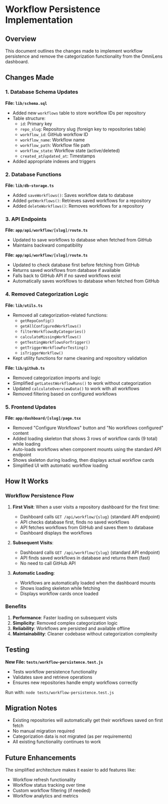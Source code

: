 # Workflow Persistence Implementation

## Overview

This document outlines the changes made to implement workflow persistence and remove the categorization functionality from the OmniLens dashboard.

## Changes Made

### 1. Database Schema Updates

**File: `lib/schema.sql`**
- Added new `workflows` table to store workflow IDs per repository
- Table structure:
  - `id`: Primary key
  - `repo_slug`: Repository slug (foreign key to repositories table)
  - `workflow_id`: GitHub workflow ID
  - `workflow_name`: Workflow name
  - `workflow_path`: Workflow file path
  - `workflow_state`: Workflow state (active/deleted)
  - `created_at`/`updated_at`: Timestamps
- Added appropriate indexes and triggers

### 2. Database Functions

**File: `lib/db-storage.ts`**
- Added `saveWorkflows()`: Saves workflow data to database
- Added `getWorkflows()`: Retrieves saved workflows for a repository
- Added `deleteWorkflows()`: Removes workflows for a repository

### 3. API Endpoints

**File: `app/api/workflow/[slug]/route.ts`**
- Updated to save workflows to database when fetched from GitHub
- Maintains backward compatibility

**File: `app/api/workflow/[slug]/route.ts`**
- Updated to check database first before fetching from GitHub
- Returns saved workflows from database if available
- Falls back to GitHub API if no saved workflows exist
- Automatically saves workflows to database when fetched from GitHub

### 4. Removed Categorization Logic

**File: `lib/utils.ts`**
- Removed all categorization-related functions:
  - `getRepoConfig()`
  - `getAllConfiguredWorkflows()`
  - `filterWorkflowsByCategories()`
  - `calculateMissingWorkflows()`
  - `getTestingWorkflowsForTrigger()`
  - `getTriggerWorkflowForTesting()`
  - `isTriggerWorkflow()`
- Kept utility functions for name cleaning and repository validation

**File: `lib/github.ts`**
- Removed categorization imports and logic
- Simplified `getLatestWorkflowRuns()` to work without categorization
- Updated `calculateOverviewData()` to work with all workflows
- Removed filtering based on configured workflows

### 5. Frontend Updates

**File: `app/dashboard/[slug]/page.tsx`**
- Removed "Configure Workflows" button and "No workflows configured" content
- Added loading skeleton that shows 3 rows of workflow cards (9 total) while loading
- Auto-loads workflows when component mounts using the standard API endpoint
- Shows skeleton during loading, then displays actual workflow cards
- Simplified UI with automatic workflow loading

## How It Works

### Workflow Persistence Flow

1. **First Visit**: When a user visits a repository dashboard for the first time:
   - Dashboard calls `GET /api/workflow/{slug}` (standard API endpoint)
   - API checks database first, finds no saved workflows
   - API fetches workflows from GitHub and saves them to database
   - Dashboard displays the workflows

2. **Subsequent Visits**: 
   - Dashboard calls `GET /api/workflow/{slug}` (standard API endpoint)
   - API finds saved workflows in database and returns them (fast)
   - No need to call GitHub API

3. **Automatic Loading**: 
   - Workflows are automatically loaded when the dashboard mounts
   - Shows loading skeleton while fetching
   - Displays workflow cards once loaded

### Benefits

1. **Performance**: Faster loading on subsequent visits
2. **Simplicity**: Removed complex categorization logic
3. **Reliability**: Workflows are persisted and available offline
4. **Maintainability**: Cleaner codebase without categorization complexity

## Testing

**New File: `tests/workflow-persistence.test.js`**
- Tests workflow persistence functionality
- Validates save and retrieve operations
- Ensures new repositories handle empty workflows correctly

Run with: `node tests/workflow-persistence.test.js`

## Migration Notes

- Existing repositories will automatically get their workflows saved on first fetch
- No manual migration required
- Categorization data is not migrated (as per requirements)
- All existing functionality continues to work

## Future Enhancements

The simplified architecture makes it easier to add features like:
- Workflow refresh functionality
- Workflow status tracking over time
- Custom workflow filtering (if needed)
- Workflow analytics and metrics
